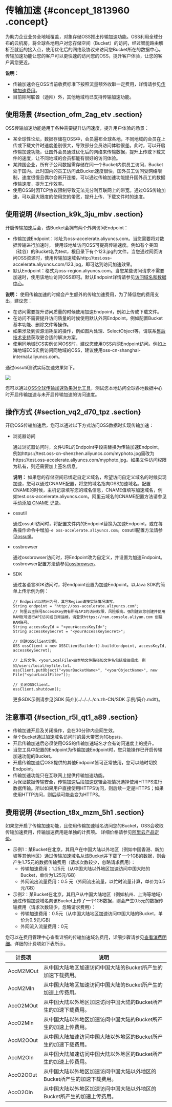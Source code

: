 # 传输加速 {#concept_1813960 .concept}

为助力企业业务全地域覆盖，对象存储OSS推出传输加速功能。OSS利用全球分布的云机房，将全球各地用户对您存储空间（Bucket）的访问，经过智能路由解析至就近的接入点，使用优化后的网络及协议来访问您Bucket所在的数据中心。传输加速功能让您的客户可以更快速的访问您的OSS，提升客户体验，让您的客户离您更近。

**说明：** 

-   传输加速会在OSS当前收费标准下按照流量额外收取一定费用，详情请参见[传输加速费用](../../../../cn.zh-CN/计量计费/计量项和计费项.md#section_dxe_pq2_8bw)。
-   目前除阿联酋（迪拜）外，其他地域均已支持传输加速功能。

## 使用场景 {#section_ofm_2ag_etv .section}

OSS传输加速功能适用于各种需要提升访问速度，提升用户体验的场景：

-   某全球性论坛，数据存储在OSS中，会员遍布全球各地，不同地域的会员在上传或下载文件时速度差别很大，导致部分会员访问体验很差。此时，可以开启传输加速功能，让国外会员通过优化后的网络来传输数据，提升上传或下载文件的速度，让不同地域的会员都能有很好的访问体验。
-   某跨国企业，所有子公司数据需存储在同一个Bucket内供员工访问，Bucket处于国内。此时国内的员工访问此Bucket速度很快，国外员工访问受网络限制，速度很慢且偶尔会断开连接。可以通过传输加速功能提升国外员工的数据传输速度，提升工作效率。
-   使用OSS时因TCP协议限制导致无法充分利互联网上的带宽。通过OSS传输加速，可以最大限度的使用您的带宽，提升上传、下载文件时的速度。

## 使用说明 {#section_k9k_3ju_mbv .section}

开启传输加速后会，该Bucket会拥有两个外网访问Endpoint：

-   传输加速Endpoint：地址为oss-accelerate.aliyuncs.com。当您需要将对数据传输进行加速时， 使用该地址访问OSS可提高传输速度。例如有个美国（硅谷）的Bucket名为test，根目录下有个123.jpg的文件。当您通过网页访问OSS资源时，使用传输加速域名http://test.oss-accelerate.aliyuncs.com/123.jpg，即可达到访问加速效果。
-   默认Endpoint：格式为oss-region.aliyuncs.com。当您某些访问请求不需要加速时，使用该地址访问OSS即可。默认Endpoint详情请参见[访问域名和数据中心](cn.zh-CN/开发指南/访问域名（Endpoint）/访问域名和数据中心.md#)。

**说明：** 使用传输加速的时候会产生额外的传输加速费用，为了降低您的费用支出，建议您：

-   在访问需要提升访问质量的时候使用加速Endpoint，例如上传或下载文件。
-   在访问不需要提升访问质量的时候使用默认外网Endpoint，例如配置Bucket基本功能、删除文件等操作。
-   如果涉及到资源消耗型的操作，例如图片处理、SelectObject等，请联系[售后技术支持](https://selfservice.console.aliyun.com/ticket/createIndex)获取更合适的解决方案。
-   使用同地域ECS实例访问OSS时，建议您使用OSS内网Endpoint访问。例如上海地域ECS实例访问同地域的OSS，建议使用oss-cn-shanghai-internal.aliyuncs.com。

通过ossutil测试实际加速效果如下。

![](http://static-aliyun-doc.oss-cn-hangzhou.aliyuncs.com/assets/img/1436619/156879025057059_zh-CN.png)

您可以通过[OSS全球传输加速效果对比工具](https://oss-accelerate-test.oss-accelerate.aliyuncs.com/acc/oss-transfer-acc.html)，测试您本地访问全球各地数据中心时开启传输加速与未开启传输加速的访问速度。

## 操作方式 {#section_vq2_d70_tpz .section}

开启OSS传输加速后，您可以通过以下方式访问OSS数据时实现传输加速：

-   浏览器访问

    通过浏览器访问时，文件URL的Endpoint字段需替换为传输加速Endpoint，例如https://test.oss-cn-shenzhen.aliyuncs.com/myphoto.jpg需改为https://test.oss-accelerate.aliyuncs.com/myphoto.jpg。如果文件访问权限为私有，则还需要加上签名信息。

    **说明：** 如果您的存储空间已绑定自定义域名，希望访问自定义域名的时候实现加速，您可以通过CNAME配置，将您的域名指向OSS加速域名。配置CNAME的时候，主机记录填写您的域名信息，CNAME值填写加速域名，例如test.oss-accelerate.aliyuncs.com。阿里云域名的CNAME配置方法请参见[手动添加 CNAME 记录](../../../../cn.zh-CN/控制台用户指南/管理存储空间/管理域名/绑定CDN加速域名.md#section_g9y_nes_oms)。

-   ossutil

    通过ossutil访问时，将配置文件内的Endpoint替换为加速Endpoint，或在每条操作命令中增加`-e oss-accelerate.aliyuncs.com`。ossutil配置方法请参见[ossutil](../../../../cn.zh-CN/常用工具/命令行工具ossutil/常用命令/config.md#)。

-   ossbrowser

    通过ossbrowser访问时，将Endpoint改为自定义，并设置为加速Endpoint。ossbrowser配置方法请参见[ossbrowser](../../../../cn.zh-CN/常用工具/图形化管理工具ossbrowser/快速开始.md#section_mq4_l33_wdb)。

-   SDK

    通过各语言SDK访问时，将endpoint设置为加速Endpoint。以Java SDK的简单上传示例为例：

    ``` {#codeblock_0q2_8g5_eu1}
    // Endpoint以杭州为例，其它Region请按实际情况填写。
    String endpoint = "http://oss-accelerate.aliyuncs.com";
    // 阿里云主账号AccessKey拥有所有API的访问权限，风险很高。强烈建议您创建并使用RAM账号进行API访问或日常运维，请登录https://ram.console.aliyun.com 创建RAM账号。
    String accessKeyId = "<yourAccessKeyId>";
    String accessKeySecret = "<yourAccessKeySecret>";
    
    // 创建OSSClient实例。
    OSS ossClient = new OSSClientBuilder().build(endpoint, accessKeyId, accessKeySecret);
    
    // 上传文件。<yourLocalFile>由本地文件路径加文件名包括后缀组成，例如/users/local/myfile.txt。
    ossClient.putObject("<yourBucketName>", "<yourObjectName>", new File("<yourLocalFile>"));
    
    // 关闭OSSClient。
    ossClient.shutdown();
    ```

    更多SDK示例请参见[SDK 简介](../../../../cn.zh-CN/SDK 示例/简介.md#)。


## 注意事项 {#section_r5l_qt1_a89 .section}

-   传输加速开启及关闭操作，会在30分钟内全网生效。
-   单个Bucket通过加速域名访问时的最大带宽为1Gbps/s。
-   开启传输加速后必须使用OSS的传输加速域名才会有访问速度上的提升。
-   当您工具中配置的Endpoint为传输加速Endpoint时，您只能操作已开启传输加速功能的Bucket。
-   开启传输加速后OSS提供的其他Endpoint皆可正常使用，您可以随时切换Endpoint。
-   传输加速功能只在互联网上提供传输加速功能。
-   为保证数据传输安全，传输加速后段加速逻辑会视情况选择使用HTTPS进行数据传输。所以如果用户直接使用HTTPS访问，则后续一定是HTTPS；如果使用HTTP访问，则后续可能会变为HTTPS。

## 费用说明 {#section_t8x_mzm_5h1 .section}

如果您开启了传输加速功能，且使用传输加速域名访问您的Bucket，OSS会收取传输加速费用，传输加速费用是单独的计费项。 详细价格请参见[阿里云产品定价](https://www.aliyun.com/price/product?spm=5176.7933691.744462.price2.b7a36a56kldoxf#/oss/detail)。

-   示例1：某Bucket在北京，其用户在中国大陆以外地区（例如中国香港、新加坡等其他地区）通过传输加速域名从该Bucket并下载了一个1GB的数据，则会产生1.75元的数据传输费用（请求次数较少，忽略请求费用）：
    -   传输加速费用：1.25元（从中国大陆以外地区加速访问中国大陆的Bucket，单价为1.25元/GB）
    -   外网流出流量费用：0.5 元（外网流出流量，以忙时流量计算，单价为0.5元/GB）
-   示例2：某Bucket在北京，其用户从中国大陆地区（例如杭州、上海等地域）通过传输加速域名向该Bucket上传了一个1GB数据，则会产生0.5元的数据传输费用（请求次数较少，忽略请求费用）：
    -   传输加速费用：0.5元（从中国大陆地区加速访问中国大陆的Bucket，单价为0.5元/GB）
    -   外网流入流量费用：0元

您可以在费用管理中心查看详细的传输加速域名费用，详细步骤请参见[查看消费明细](../../../../cn.zh-CN/计量计费/查看消费明细.md#)。详细的计费项如下表所示。

|计费项|说明|
|---|--|
|AccM2MOut|从中国大陆地区加速访问中国大陆的Bucket所产生的加速下载费用。|
|AccM2MIn|从中国大陆地区加速访问中国大陆的Bucket所产生的加速上传费用。|
|AccO2MOut|从中国大陆以外地区加速访问中国大陆的Bucket所产生的加速下载费用。|
|AccO2MIn|从中国大陆以外地区加速访问中国大陆的Bucket所产生的加速上传费用。|
|AccM2OOut|从中国大陆加速访问中国大陆以外地区的Bucket所产生的加速下载费用。|
|AccM2OIn|从中国大陆加速访问中国大陆以外地区的Bucket所产生的加速上传费用。|
|AccO2OOut|从中国大陆以外地区加速访问中国大陆以外地区的Bucket所产生的加速下载费用。|
|AccO2OIn|从中国大陆以外地区加速访问中国大陆以外地区的Bucket所产生的加速上传费用。|

